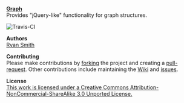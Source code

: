**[Graph](https://www.github.com/ryansmith94/Graph)**   
Provides "jQuery-like" functionality for graph structures.

![Travis-CI](https://api.travis-ci.org/ryansmith94/Graph.png?branch=master)     

**Authors**   
[Ryan Smith](https://www.github.com/ryansmith94)

**Contributing**   
Please make contributions by [forking](https://github.com/ryansmith94/Graph/fork "/fork") the project and creating a [pull-request](https://github.com/ryansmith94/Graph/pull/new/master "/pull-request"). Other contributions include maintaining the [Wiki](https://github.com/ryansmith94/Graph/wiki "/wiki") and [issues](https://github.com/ryansmith94/Graph/issues?state=open "/issues").

**License**   
[This work is licensed under a Creative Commons Attribution-NonCommercial-ShareAlike 3.0 Unported License.](http://creativecommons.org/licenses/by-nc-sa/3.0/)